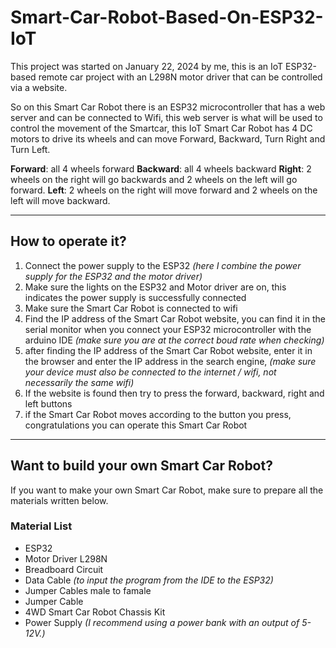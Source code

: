 # Smart-Car-Robot-Based-On-ESP32-IoT
This project was started on January 22, 2024 by me, this is an IoT ESP32-based remote car project with an L298N motor driver that can be controlled via a website.

So on this Smart Car Robot there is an ESP32 microcontroller that has a web server and can be connected to Wifi, this web server is what will be used to control the movement of the Smartcar, this IoT Smart Car Robot has 4 DC motors to drive its wheels and can move Forward, Backward, Turn Right and Turn Left.

**Forward**: all 4 wheels forward
**Backward**: all 4 wheels backward
**Right**: 2 wheels on the right will go backwards and 2 wheels on the left will go forward.
**Left**: 2 wheels on the right will move forward and 2 wheels on the left will move backward.

---

## How to operate it?
1. Connect the power supply to the ESP32 *(here I combine the power supply for the ESP32 and the motor driver)*
2. Make sure the lights on the ESP32 and Motor driver are on, this indicates the power supply is successfully connected
3. Make sure the Smart Car Robot is connected to wifi
4. Find the IP address of the Smart Car Robot website, you can find it in the serial monitor when you connect your ESP32 microcontroller with the arduino IDE *(make sure you are at the correct boud rate when checking)*
5. after finding the IP address of the Smart Car Robot website, enter it in the browser and enter the IP address in the search engine, *(make sure your device must also be connected to the internet / wifi, not necessarily the same wifi)*
6. If the website is found then try to press the forward, backward, right and left buttons
7. if the Smart Car Robot moves according to the button you press, congratulations you can operate this Smart Car Robot

---

## Want to build your own Smart Car Robot?
If you want to make your own Smart Car Robot, make sure to prepare all the materials written below.

### Material List
- ESP32
- Motor Driver L298N
- Breadboard Circuit
- Data Cable *(to input the program from the IDE to the ESP32)*
- Jumper Cables male to famale
- Jumper Cable
- 4WD Smart Car Robot Chassis Kit
- Power Supply *(I recommend using a power bank with an output of 5-12V.)*

